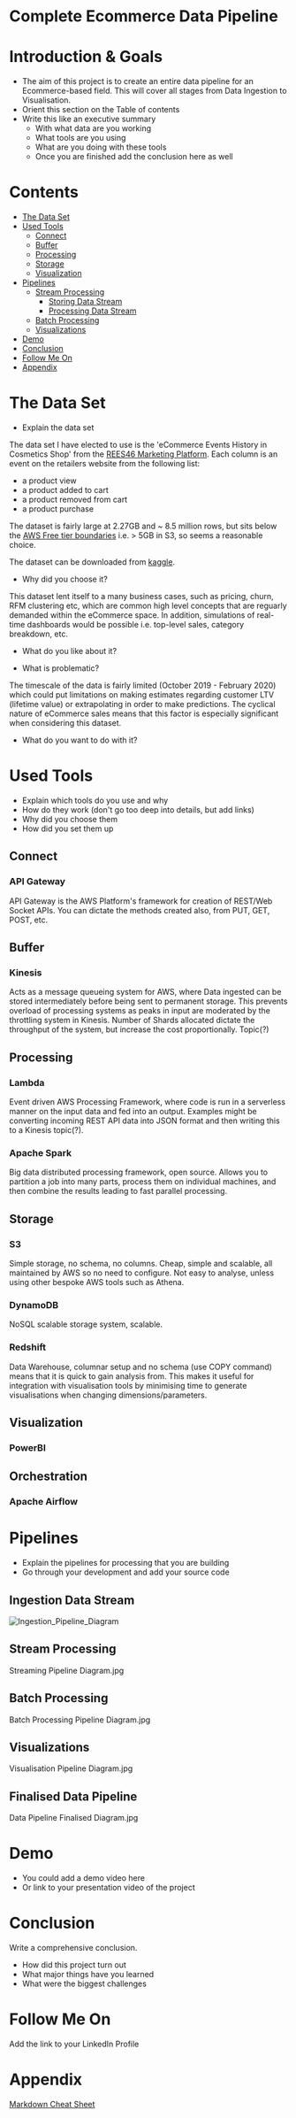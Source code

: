 # Complete Ecommerce Data Pipeline

# Introduction & Goals
- The aim of this project is to create an entire data pipeline for an Ecommerce-based field. This will cover all stages from Data Ingestion to Visualisation. 
- Orient this section on the Table of contents
- Write this like an executive summary
  - With what data are you working
  - What tools are you using
  - What are you doing with these tools
  - Once you are finished add the conclusion here as well

# Contents

- [The Data Set](#the-data-set)
- [Used Tools](#used-tools)
  - [Connect](#connect)
  - [Buffer](#buffer)
  - [Processing](#processing)
  - [Storage](#storage)
  - [Visualization](#visualization)
- [Pipelines](#pipelines)
  - [Stream Processing](#stream-processing)
    - [Storing Data Stream](#storing-data-stream)
    - [Processing Data Stream](#processing-data-stream)
  - [Batch Processing](#batch-processing)
  - [Visualizations](#visualizations)
- [Demo](#demo)
- [Conclusion](#conclusion)
- [Follow Me On](#follow-me-on)
- [Appendix](#appendix)


# The Data Set
- Explain the data set

The data set I have elected to use is the 'eCommerce Events History in Cosmetics Shop' from the [REES46 Marketing Platform](https://rees46.com/). Each column is an event on the retailers website from the following list:

   - a product view
   - a product added to cart
   - a product removed from cart
   - a product purchase

The dataset is fairly large at 2.27GB and ~ 8.5 million rows, but sits below the [AWS Free tier boundaries](https://aws.amazon.com/free/?all-free-tier.sort-by=item.additionalFields.SortRank&all-free-tier.sort-order=asc) i.e. > 5GB in S3, so seems a reasonable choice. 

The dataset can be downloaded from [kaggle](https://www.kaggle.com/mkechinov/ecommerce-events-history-in-cosmetics-shop?select=2019-Dec.csv).

- Why did you choose it?

This dataset lent itself to a many business cases, such as pricing, churn, RFM clustering etc, which are common high level concepts that are reguarly demanded within the eCommerce space. In addition, simulations of real-time dashboards would be possible i.e. top-level sales, category breakdown, etc. 

- What do you like about it?


- What is problematic?

The timescale of the data is fairly limited (October 2019 - February 2020) which could put limitations on making estimates regarding customer LTV (lifetime value) or extrapolating in order to make predictions. The cyclical nature of eCommerce sales means that this factor is especially significant when considering this dataset. 

- What do you want to do with it?

# Used Tools
- Explain which tools do you use and why
- How do they work (don't go too deep into details, but add links)
- Why did you choose them
- How did you set them up

## Connect
### API Gateway
API Gateway is the AWS Platform's framework for creation of REST/Web Socket APIs. You can dictate the methods created also, from PUT, GET, POST, etc.
## Buffer
### Kinesis
Acts as a message queueing system for AWS, where Data ingested can be stored intermediately before being sent to permanent storage. This prevents overload of processing systems as peaks in input are moderated by the throttling system in Kinesis. Number of Shards allocated dictate the throughput of the system, but increase the cost proportionally.
Topic(?)

## Processing
### Lambda
Event driven AWS Processing Framework, where code is run in a serverless manner on the input data and fed into an output. Examples might be converting incoming REST API data into JSON format and then writing this to a Kinesis topic(?).

### Apache Spark
Big data distributed processing framework, open source. Allows you to partition a job into many parts, process them on individual machines, and then combine the results leading to fast parallel processing. 

## Storage
### S3
Simple storage, no schema, no columns. Cheap, simple and scalable, all maintained by AWS so no need to configure. Not easy to analyse, unless using other bespoke AWS tools such as Athena. 

### DynamoDB
NoSQL scalable storage system, scalable. 

### Redshift
Data Warehouse, columnar setup and no schema (use COPY command) means that it is quick to gain analysis from. This makes it useful for integration with visualisation tools by minimising time to generate visualisations when changing dimensions/parameters. 

## Visualization
### PowerBI

## Orchestration
### Apache Airflow

# Pipelines
- Explain the pipelines for processing that you are building
- Go through your development and add your source code

## Ingestion Data Stream
![Ingestion_Pipeline_Diagram](https://user-images.githubusercontent.com/39841275/89123121-d32f6a80-d4c4-11ea-8a1d-d131ba8b1893.jpg)



## Stream Processing
Streaming Pipeline Diagram.jpg

## Batch Processing
Batch Processing Pipeline Diagram.jpg

## Visualizations

Visualisation Pipeline Diagram.jpg


## Finalised Data Pipeline


Data Pipeline Finalised Diagram.jpg


# Demo
- You could add a demo video here
- Or link to your presentation video of the project

# Conclusion
Write a comprehensive conclusion.
- How did this project turn out
- What major things have you learned
- What were the biggest challenges

# Follow Me On
Add the link to your LinkedIn Profile

# Appendix

[Markdown Cheat Sheet](https://github.com/adam-p/markdown-here/wiki/Markdown-Cheatsheet)
